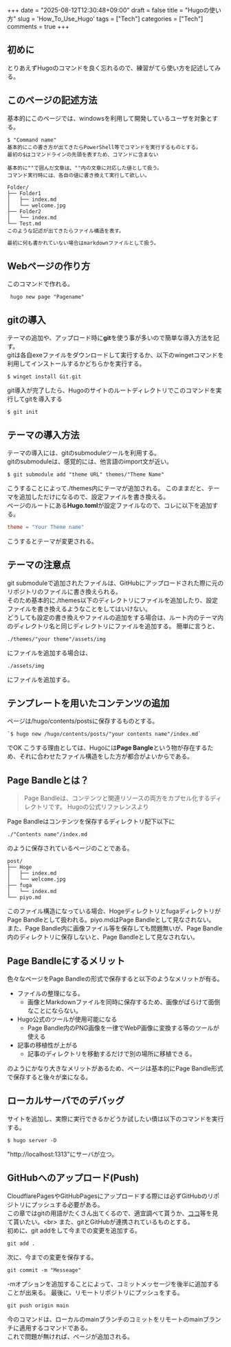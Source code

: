 +++
date = "2025-08-12T12:30:48+09:00"
draft = false
title = "Hugoの使い方"
slug = 'How_To_Use_Hugo'
tags = ["Tech"]
categories = ["Tech"]
comments = true
+++

## 初めに
とりあえずHugoのコマンドを良く忘れるので、練習がてら使い方を記述してみる。
## このページの記述方法
基本的にこのページでは、windowsを利用して開発しているユーザを対象とする。
```shell
$ "Command name" 
基本的にこの書き方が出てきたらPowerShell等でコマンドを実行するものとする。
最初の$はコマンドラインの先頭を表すため、コマンドに含まない
```
```shell
基本的に""で囲んだ文章は、""内の文章に対応した値として扱う。
コマンド実行時には、各自の値に書き換えて実行して欲しい。
```
```shell
Folder/
├── Folder1
│   ├── index.md
│   └── welcome.jpg
├── Folder2
│   └── index.md
└── Test.md
このような記述が出てきたらファイル構造を表す。
```

```markdown
最初に何も書かれていない場合はmarkdownファイルとして扱う。
```

## Webページの作り方
このコマンドで作れる。
```shell
 hugo new page "Pagename"
```

## gitの導入
テーマの追加や、アップロード時に**git**を使う事が多いので簡単な導入方法を記す。<br>
gitは各自exeファイルをダウンロードして実行するか、以下のwingetコマンドを利用してインストールするかどちらかを実行する。
```shell
$ winget install Git.git
```
git導入が完了したら、Hugoのサイトのルートディレクトリでこのコマンドを実行してgitを導入する
```shell
$ git init
```
## テーマの導入方法
テーマの導入には、gitのsubmoduleツールを利用する。<br>
gitのsubmoduleは、感覚的には、他言語のimport文が近い。
```shell
$ git submodule add "theme URL" themes/"Theme Name"
```
こうすることによって./themes内にテーマが追加される。
このままだと、テーマを追加しただけになるので、設定ファイルを書き換える。<br>
ページのルートにある**Hugo.toml**が設定ファイルなので、コレに以下を追加する。
```toml
theme = "Your Theme name"
```
こうするとテーマが変更される。

## テーマの注意点
git submoduleで追加されたファイルは、GitHubにアップロードされた際に元のリポジトリのファイルに書き換えられる。<br>
そのため基本的に./themes以下のディレクトリにファイルを追加したり、設定ファイルを書き換えるようなことをしてはいけない。<br>
どうしても設定の書き換えやファイルの追加をする場合は、ルート内のテーマ内のディレクトリ名と同じディレクトリにファイルを追加する。
簡単に言うと、
```shell
./themes/"your theme"/assets/img
```
にファイルを追加する場合は、
```shell
./assets/img
```
にファイルを追加する。

## テンプレートを用いたコンテンツの追加

ページは/hugo/contents/postsに保存するものとする。
```shell
`$ hugo new /hugo/contents/posts/"your contents name"/index.md`
```
でOK
こうする理由としては、Hugoには**Page Bangle**という物が存在するため、それに合わせたファイル構造をした方が都合がよいからである。

## Page Bandleとは？

>Page Bandleは、コンテンツと関連リソースの両方をカプセル化するディレクトリです。
> Hugoの公式リファレンスより

Page Bandleはコンテンツを保存するディレクトリ配下以下に
```shell
./"Contents name"/index.md
```
のように保存されているページのことである。

```shell
post/
├── Hoge
│   ├── index.md
│   └── welcome.jpg
├── fuga
│   └── index.md
└── piyo.md
```
このファイル構造になっている場合、HogeディレクトリとfugaディレクトリがPage Bandleとして扱われる。piyo.mdはPage Bandleとして見なされない。<br>
また、Page Bandle内に画像ファイル等を保存しても問題無いが、Page Bandle内のディレクトリに保存しないと、Page Bandleとして見なされない。

## Page Bandleにするメリット
色々なページをPage Bandleの形式で保存すると以下のようなメリットが有る。

- ファイルの整理になる。
  - 画像とMarkdownファイルを同時に保存するため、画像がばらけて面倒なことにならない。 
- Hugo公式のツールが使用可能になる
  - Page Bandle内のPNG画像を一律でWebP画像に変換する等のツールが使える
- 記事の移植性が上がる
  - 記事のディレクトリを移動するだけで別の場所に移植できる。

のようにかなり大きなメリットがあるため、ページは基本的にPage Bandle形式で保存すると後々が楽になる。


## ローカルサーバでのデバッグ
サイトを追加し、実際に実行できるかどうか試したい債は以下のコマンドを実行する。
```shell
$ hugo server -D
```
"http://localhost:1313"にサーバが立つ。

## GitHubへのアップロード(Push)
CloudflarePagesやGitHubPagesにアップロードする際には必ずGitHubのリポジトリにプッシュする必要がある。<br>
この章ではgitの用語がたくさん出てくるので、適宜調べて貰うか、[ココ](URL:"https://qiita.com/toshi_um/items/72c9d929a600323b2e77")等を見て貰いたい。<br>
また、gitとGitHubが連携されているものとする。<br>
初めに、git addをして今までの変更を追加する。
```shell
git add .
```
次に、今までの変更を保存する。
```shell
git commit -m "Messeage"
```
-mオプションを追加することによって、コミットメッセージを後半に追加することが出来る。
最後に、リモートリポジトリにプッシュをする。
```shell
git push origin main
```
今のコマンドは、ローカルのmainブランチのコミットをリモートのmainブランチに適用するコマンドである。<br>
これで問題が無ければ、ページが追加される。
